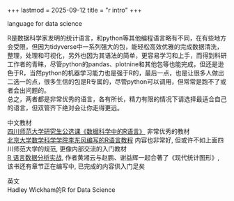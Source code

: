 +++
lastmod = 2025-09-12
title = "r intro"
+++

language for data science  

R是数据科学家发明的统计语言，和python等其他编程语言略有不同，在有些地方会受限，但因为tidyverse中一系列强大的包，能轻松高效优雅的完成数据清洗，整理，处理和可视化，另外也因为其语法的简单，更容易学习和上手，而得到科研工作者的青睐，尽管python的pandas、plotnine和其他包等也能完成，但还是逊色于R，当然python的机器学习能力也是强于R的，最后一点，也是让很多人做出二选一的点，很多生信的包是R专属的，尽管python可以调用，但常常是跑不了或者会出问题的。  
总之，两者都是非常优秀的语言，各有所长，精力有限的情况下请选择最适合自己的语言，但双管齐下绝对会让你走得更远。

中文教材  
[四川师范大学研究生公选课《数据科学中的R语言》](https://bookdown.org/wangminjie/R4DS/) 非常优秀的教材  
[北京大学数学科学学院李东风编写的R语言教程](https://www.math.pku.edu.cn/teachers/lidf/docs/Rbook/html/_Rbook/index.html) 内容也非常好, 但或许不如上面四川师范大学的规范, 更像内部交流的入门教材  
[R 语言数据分析实战](https://bookdown.org/xiangyun/data-analysis-in-action/), 作者黄湘云与赵鹏、谢益辉一起合著了《现代统计图形》, 该书还有章节正在编写中, 已完成的内容供入门足矣  

英文  
Hadley Wickham的R for Data Science
